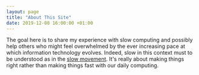 ```yaml
---
layout: page
title: "About This Site"
date: 2019-12-08 16:00:00 +01:00
---
```


The goal here is to share my experience with slow computing and possibly help others who might feel overwhelmed by the ever increasing pace at which information technology evolves. Indeed, slow in this context must to be understood as in the [slow movement](https://en.wikipedia.org/wiki/Slow_movement_(culture)). It's really about making things right rather than making things fast with our daily computing. 
